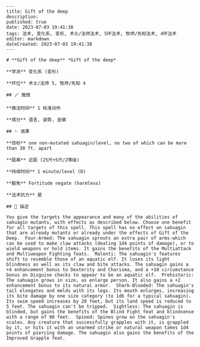 
    ---
    title: Gift of the deep
    description: 
    published: true
    date: 2023-07-03 19:41:38
    tags: 法术, 变化系, 变形, 术士/法师法术, 5环法术, 牧师/先知法术, 4环法术
    editor: markdown
    dateCreated: 2023-07-03 19:41:38
    ---

    # **Gift of the deep** *Gift of the deep*

    **学派** 变化系 (变形) 

    **环位** 术士/法师 5, 牧师/先知 4

    ## 🪄 施放

    **施法时间** 1 标准动作

    **成分** 语言, 姿势, 圣徽

    ## ✨ 效果 

    **目标** one non-mutated sahuagin/level, no two of which can be more than 30 ft. apart 

    **距离** 近距 (25尺+5尺/2等级)  

    **持续时间** 1 minute/level (D) 

    **豁免** Fortitude negate (harmless)

    **法术抗力** 是

    ## 📖 描述

    You give the targets the appearance and many of the abilities of sahuagin mutants, with effects as described below. Choose one benefit for all targets of this spell. This spell has no effect on sahuagin that are already mutants or already under the effects of Gift of the Deep.  Four-Armed: The sahuagin sprouts an extra pair of arms-which can be used to make claw attacks (dealing 1d4 points of damage), or to wield weapons or hold items. It gains the benefits of the Multiattack and Multiweapon Fighting feats.  Malenti: The sahuagin's features shift to resemble those of an aquatic elf. It loses its light blindness as well as its claw and bite attacks. The sahuagin gains a +4 enhancement bonus to Dexterity and Charisma, and a +10 circumstance bonus on Disguise checks to appear to be an aquatic elf.  Prehistoric: The sahuagin grows in size, as enlarge person. It also gains a +2 enhancement bonus to its natural armor.  Shark-Blooded: The sahuagin's tail elongates and melds with its legs. Its mouth enlarges, increasing its bite damage by one size category (to 1d6 for a typical sahuagin). Its swim speed increases by 20 feet, but its land speed is reduced to 5 feet. The sahuagin can't be tripped.  Sightless: The sahuagin is blinded, but gains the benefits of the Blind Fight feat and blindsense with a range of 90 feet.  Spined: Spines grow on the sahuagin's scales. Any creature that successfully grapples with it, is grappled by it, or hits it with an unarmed strike or natural weapon takes 1d4 points of piercing damage. The sahuagin also gains the benefits of the Improved Grapple feat.
    